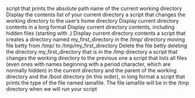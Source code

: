 script that prints the absolute path name of the current working directory
Display the contents list of your current directory
 a script that changes the working directory to the user’s home directory
Display current directory contents in a long format
Display current directory contents, including hidden files (starting with .)
Display current directory contents
a script that creates a directory named my_first_directory in the /tmp/ directory
moving  file betty from /tmp/ to /tmp/my_first_directory
Delete the file betty
deleting  the directory my_first_directory that is in the /tmp directory
 a script that changes the working directory to the previous one
 a script that lists all files (even ones with names beginning with a period character, which are normally hidden) in the current directory and the parent of the working directory and the /boot directory (in this order), in long format
a script that prints the type of the file named iamafile. The file iamafile will be in the /tmp directory when we will run your script
